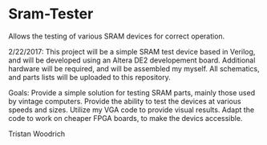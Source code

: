 # Sram-Tester
Allows the testing of various SRAM devices for correct operation.

2/22/2017: This project will be a simple SRAM test device based in Verilog, and will be developed using an Altera DE2 developement board. Additional hardware will be required, and will be assembled my myself. All schematics, and parts lists will be uploaded to this repository.

Goals: Provide a simple solution for testing SRAM parts, mainly those used by vintage computers. 
       Provide the ability to test the devices at various speeds and sizes.
       Utilize my VGA code to provide visual results.
       Adapt the code to work on cheaper FPGA boards, to make the devics accessible.

Tristan Woodrich
